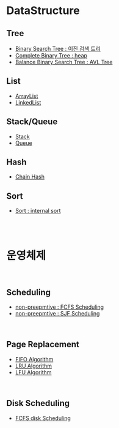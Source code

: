 # DataStructure

## Tree

* [Binary Search Tree : 이진 검색 트리](./src/main/java/com/tree/binarytree)
* [Complete Binary Tree : heap](./src/main/java/com/tree/heap)
* [Balance Binary Search Tree : AVL Tree](./src/main/java/com/tree/avltree)

## List

* [ArrayList](./src/main/java/com/list/arraylist)
* [LinkedList](./src/main/java/com/list/linkedlist)

## Stack/Queue

* [Stack](./src/main/java/com/linear/mStack)
* [Queue](./src/main/java/com/linear/mQueue)

## Hash

* [Chain Hash](./src/main/java/com/hash)

## Sort

* [Sort : internal sort](./src/main/java/com/sort)

<br>
<br>

# 운영체제

<br>

## Scheduling

* [non-preepmtive : FCFS Scheduling](./src/main/java/com/scheduling/FCFS)
* [non-preepmtive : SJF Scheduling](./src/main/java/com/scheduling/SJF)

<br>

## Page Replacement 

* [FIFO Algorithm](./src/main/java/com/page/FIFO)
* [LRU Algorithm](./src/main/java/com/page/LRU)
* [LFU Algorithm](./src/main/java/com/page/LFU)

<br>

## Disk Scheduling

* [FCFS disk Scheduling](./src/main/java/com/disk/FCFS)